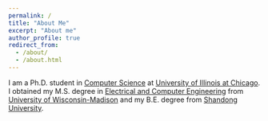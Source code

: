 ```yaml
---
permalink: /
title: "About Me"
excerpt: "About me"
author_profile: true
redirect_from: 
  - /about/
  - /about.html
---
```


I am a Ph.D. student in [Computer Science](https://cs.uic.edu/) at [University of Illinois at Chicago](https://www.uic.edu/). I obtained my M.S. degree in [Electrical and Computer Engineering](https://www.engr.wisc.edu/department/electrical-computer-engineering/) from [University of Wisconsin-Madison](https://www.wisc.edu/) and my B.E. degree from [Shandong University](https://en.sdu.edu.cn/).

